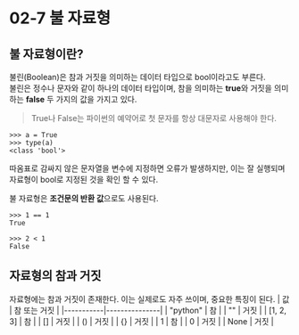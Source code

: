 # 02-7 불 자료형

## 불 자료형이란?
불린(Boolean)은 참과 거짓을 의미하는 데이터 타입으로 bool이라고도 부른다.  
불린은 정수나 문자와 같이 하나의 데이터 타입이며, 참을 의미하는 **true**와 거짓을 의미하는 **false** 두 가지의 값을 가지고 있다.

> True나 False는 파이썬의 예약어로 첫 문자를 항상 대문자로 사용해야 한다. 

```
>>> a = True
>>> type(a)
<class 'bool'>
```
따옴표로 감싸지 않은 문자열을 변수에 지정하면 오류가 발생하지만, 이는 잘 실행되며 자료형이 bool로 지정된 것을 확인 할 수 있다.  

불 자료형은 **조건문의 반환 값**으로도 사용된다.
```
>>> 1 == 1
True

>>> 2 < 1
False
```

## 자료형의 참과 거짓
자료형에는 참과 거짓이 존재한다. 이는 실제로도 자주 쓰이며, 중요한 특징이 된다.
| 값        | 참 또는 거짓  |
|-----------|---------------|
| "python"  | 참            |
| ""        | 거짓          |
| [1, 2, 3] | 참            |
| []        | 거짓          |
| ()        | 거짓          |
| {}        | 거짓          |
| 1         | 참            |
| 0         | 거짓          |
| None      | 거짓          |



